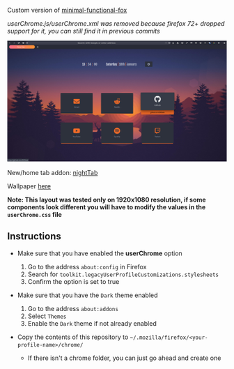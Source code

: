 Custom version of <a href="https://github.com/turing753/minimal-functional-fox">minimal-functional-fox</a>

_userChrome.js/userChrome.xml was removed because firefox 72+ dropped support for it, you can still find it in previous commits_

![firefox](./firefox.png)

New/home tab addon: <a href="https://github.com/zombieFox/nightTab">nightTab</a>

Wallpaper <a href="https://wallpaperaccess.com/download/minimalist-nature-1261639"> here </a>

**Note: This layout was tested only on 1920x1080 resolution, if some components look different you will have to modify the values in the `userChrome.css` file**

## Instructions

- Make sure that you have enabled the **userChrome** option

  1. Go to the address `about:config` in Firefox
  2. Search for `toolkit.legacyUserProfileCustomizations.stylesheets`
  3. Confirm the option is set to true

- Make sure that you have the `Dark` theme enabled

  1. Go to the address `about:addons`
  2. Select `Themes`
  3. Enable the `Dark` theme if not already enabled

- Copy the contents of this repository to `~/.mozilla/firefox/<your-profile-name>/chrome/`
  - If there isn't a chrome folder, you can just go ahead and create one

